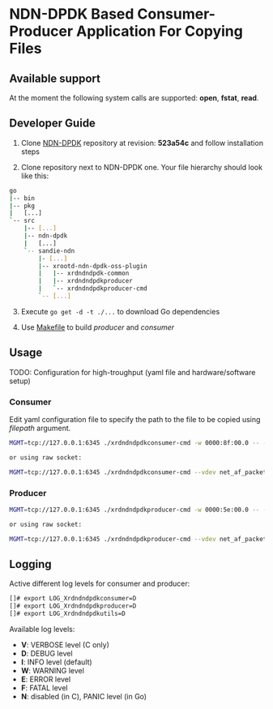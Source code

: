 # NDN-DPDK Based Consumer-Producer Application For Copying Files

## Available support
At the moment the following system calls are supported: **open**, **fstat**, **read**.

## Developer Guide

1. Clone [NDN-DPDK](https://github.com/usnistgov/ndn-dpdk) repository at revision: **523a54c** and follow installation steps

2. Clone repository next to NDN-DPDK one. Your file hierarchy should look like this:
```bash
go
|-- bin
|-- pkg
|   [...]
`-- src
    |-- [...]
    |-- ndn-dpdk
    |	[...]
    `-- sandie-ndn
       	|- [...]
        |-- xrootd-ndn-dpdk-oss-plugin
        |   |-- xrdndndpdk-common
        |   |-- xrdndndpdkproducer
        |   `-- xrdndndpdkproducer-cmd
        `-- [...]
```

3. Execute `go get -d -t ./...` to download Go dependencies

4. Use [Makefile](./Makefile) to build *producer* and *consumer*

## Usage

TODO: Configuration for high-troughput (yaml file and hardware/software setup)

### Consumer
Edit yaml configuration file to specify the path to the file to be copied using *filepath* argument.

```bash
MGMT=tcp://127.0.0.1:6345 ./xrdndndpdkconsumer-cmd -w 0000:8f:00.0 -- -initcfg @init-config-client.yaml -tasks @xrdndndpdkconsumer.yaml

or using raw socket:

MGMT=tcp://127.0.0.1:6345 ./xrdndndpdkconsumer-cmd --vdev net_af_packetL,iface=enp143s0  -- -initcfg @init-config.yaml -tasks @xrdndndpdkconsumer-raw-socket.yaml
```

### Producer
```bash
MGMT=tcp://127.0.0.1:6345 ./xrdndndpdkproducer-cmd -w 0000:5e:00.0 -- -initcfg @init-config.yaml -tasks @xrdndndpdkproducer.yaml

or using raw socket:

MGMT=tcp://127.0.0.1:6345 ./xrdndndpdkproducer-cmd --vdev net_af_packetL,iface=ens2 -- -initcfg @init-config.yaml -tasks @xrdndndpdkproducer-raw-socket.yaml
```

## Logging

Active different log levels for consumer and producer:
```bash
[]# export LOG_Xrdndndpdkconsumer=D
[]# export LOG_Xrdndndpdkproducer=D
[]# export LOG_Xrdndndpdkutils=D
```

Available log levels:

* **V**: VERBOSE level (C only)
* **D**: DEBUG level
* **I**: INFO level (default)
* **W**: WARNING level
* **E**: ERROR level
* **F**: FATAL level
* **N**: disabled (in C), PANIC level (in Go)
